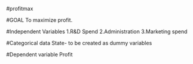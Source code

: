 #profitmax

#GOAL
To maximize profit.

#Independent Variables
1.R&D Spend
2.Administration
3.Marketing spend

#Categorical data
State- to be created as dummy variables

#Dependent variable
Profit
